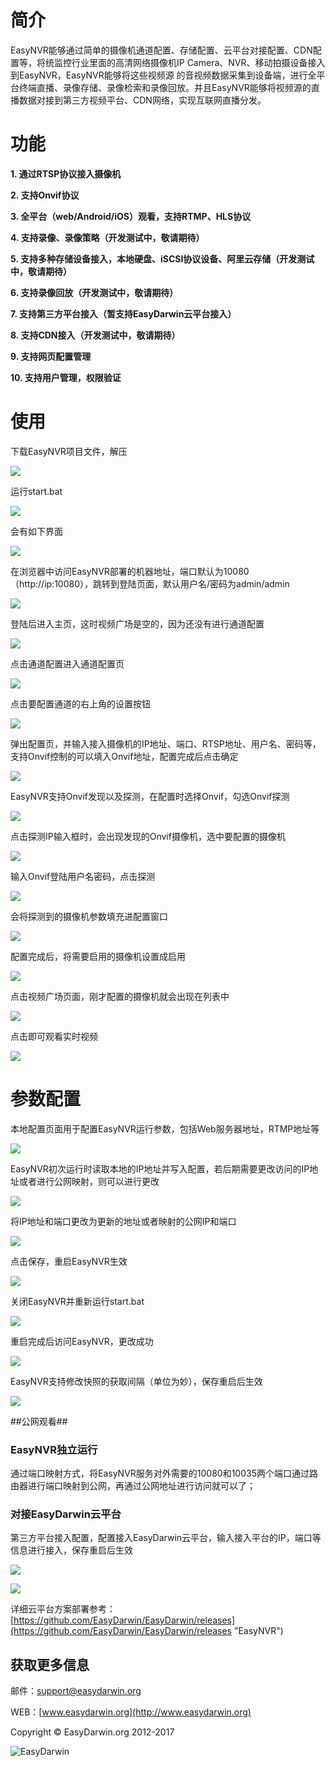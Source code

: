 # 简介 #

EasyNVR能够通过简单的摄像机通道配置、存储配置、云平台对接配置、CDN配置等，将统监控行业里面的高清网络摄像机IP Camera、NVR、移动拍摄设备接入到EasyNVR，EasyNVR能够将这些视频源
的音视频数据采集到设备端，进行全平台终端直播、录像存储、录像检索和录像回放。并且EasyNVR能够将视频源的直播数据对接到第三方视频平台、CDN网络，实现互联网直播分发。

# 功能 #

**1. 通过RTSP协议接入摄像机**

**2. 支持Onvif协议**

**3. 全平台（web/Android/iOS）观看，支持RTMP、HLS协议**

**4. 支持录像、录像策略（开发测试中，敬请期待）**

**5. 支持多种存储设备接入，本地硬盘、iSCSI协议设备、阿里云存储（开发测试中，敬请期待）**

**6. 支持录像回放（开发测试中，敬请期待）**

**7. 支持第三方平台接入（暂支持EasyDarwin云平台接入）**

**8. 支持CDN接入（开发测试中，敬请期待）**

**9. 支持网页配置管理**

**10. 支持用户管理，权限验证**


# 使用 #

下载EasyNVR项目文件，解压

![](http://www.easydarwin.org/github/images/easynvr20170313/01.png)

运行start.bat

![](http://www.easydarwin.org/github/images/easynvr20170313/02.png)

会有如下界面

![](http://www.easydarwin.org/github/images/easynvr20170313/03.png)

在浏览器中访问EasyNVR部署的机器地址，端口默认为10080（http://ip:10080），跳转到登陆页面，默认用户名/密码为admin/admin

![](http://www.easydarwin.org/github/images/easynvr20170313/04.png)

登陆后进入主页，这时视频广场是空的，因为还没有进行通道配置

![](http://www.easydarwin.org/github/images/easynvr20170313/05.png)

点击通道配置进入通道配置页

![](http://www.easydarwin.org/github/images/easynvr20170313/06.png)

点击要配置通道的右上角的设置按钮

![](http://www.easydarwin.org/github/images/easynvr20170313/07.png)

弹出配置页，并输入接入摄像机的IP地址、端口、RTSP地址、用户名、密码等，支持Onvif控制的可以填入Onvif地址，配置完成后点击确定

![](http://www.easydarwin.org/github/images/easynvr20170313/08.png)

EasyNVR支持Onvif发现以及探测，在配置时选择Onvif，勾选Onvif探测

![](http://www.easydarwin.org/github/images/easynvr20170313/09.png)

点击探测IP输入框时，会出现发现的Onvif摄像机，选中要配置的摄像机

![](http://www.easydarwin.org/github/images/easynvr20170313/10.png)

输入Onvif登陆用户名密码，点击探测

![](http://www.easydarwin.org/github/images/easynvr20170313/11.png)

会将探测到的摄像机参数填充进配置窗口

![](http://www.easydarwin.org/github/images/easynvr20170313/12.png)

配置完成后，将需要启用的摄像机设置成启用

![](http://www.easydarwin.org/github/images/easynvr20170313/13.png)

点击视频广场页面，刚才配置的摄像机就会出现在列表中

![](http://www.easydarwin.org/github/images/easynvr20170313/14.png)

点击即可观看实时视频

![](http://www.easydarwin.org/github/images/easynvr20170313/15.png)

# 参数配置 #

本地配置页面用于配置EasyNVR运行参数，包括Web服务器地址，RTMP地址等

![](http://www.easydarwin.org/github/images/easynvr20170313/16.png)

EasyNVR初次运行时读取本地的IP地址并写入配置，若后期需要更改访问的IP地址或者进行公网映射，则可以进行更改

![](http://www.easydarwin.org/github/images/easynvr20170313/17.png)

将IP地址和端口更改为更新的地址或者映射的公网IP和端口

![](http://www.easydarwin.org/github/images/easynvr20170313/18.png)

点击保存，重启EasyNVR生效

![](http://www.easydarwin.org/github/images/easynvr20170313/19.png)

关闭EasyNVR并重新运行start.bat

![](http://www.easydarwin.org/github/images/easynvr20170313/02.png)

重启完成后访问EasyNVR，更改成功

![](http://www.easydarwin.org/github/images/easynvr20170313/20.png)

EasyNVR支持修改快照的获取间隔（单位为妙），保存重启后生效

![](http://www.easydarwin.org/github/images/easynvr20170313/21.png)


##公网观看##

### EasyNVR独立运行 ###
通过端口映射方式，将EasyNVR服务对外需要的10080和10035两个端口通过路由器进行端口映射到公网，再通过公网地址进行访问就可以了；

### 对接EasyDarwin云平台 ###

第三方平台接入配置，配置接入EasyDarwin云平台，输入接入平台的IP，端口等信息进行接入，保存重启后生效

![](http://www.easydarwin.org/github/images/easynvr20170313/22.png)

![](http://www.easydarwin.org/github/images/easynvr20170313/23.jpg)

详细云平台方案部署参考：[https://github.com/EasyDarwin/EasyDarwin/releases](https://github.com/EasyDarwin/EasyDarwin/releases "EasyNVR")


## 获取更多信息 ##

邮件：[support@easydarwin.org](mailto:support@easydarwin.org) 

WEB：[www.easydarwin.org](http://www.easydarwin.org)

Copyright &copy; EasyDarwin.org 2012-2017

![EasyDarwin](http://www.easydarwin.org/skin/easydarwin/images/wx_qrcode.jpg)